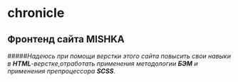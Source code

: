 ﻿# chronicle

## **Фронтенд сайта MISHKA**

#####_Надеюсь при помощи верстки этого сайта повысить свои навыки в **HTML**-верстке,отработать применения методологии **БЭМ** и применения препроцессора **SCSS**._

